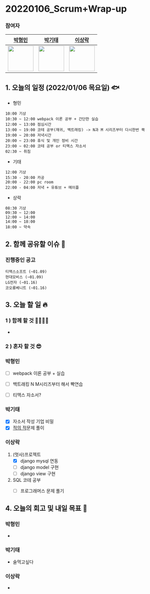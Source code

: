 # 20220106_Scrum+Wrap-up

### 참여자

| [박형민](https://github.com/npnppn)  | [박기태](https://github.com/idiot-kitto)   | [이상락](https://github.com/SangRakee)  |
| :------: | :------: | :------:
|<img src="https://github.com/npnppn.png" width="80"> | <img src="https://github.com/idiot-kitto.png" width="80">|<img src="https://github.com/SangRakee.png" width="80">

## 1. 오늘의 일정 (2022/01/06 목요일) 🐟

- 형민
```
10:00 기상
10:30 ~ 12:00 webpack 이론 공부 + 간단한 실습
12:00 ~ 13:00 점심시간
13:00 ~ 19:00 코테 공부(재귀, 백트래킹) -> N과 M 시리즈부터 다시한번 쭉
19:00 ~ 20:00 저녁시간
20:00 ~ 23:00 휴식 및 개인 정비 시간
23:00 ~ 02:00 코테 공부 or 티맥스 자소서
02:30 ~ 취침
```

- 기태
```
12:00 기상
15:30 - 20:00 카공
20:00 - 22:00 pc room
22:00 - 04:00 저녁 + 유튜브 + 메이플
```

- 상락
```
08:30 기상
09:30 ~ 12:00 
12:00 ~ 14:00 
14:00 ~ 18:00 
18:00 ~ 약속

```

## 2. 함께 공유할 이슈 💌



### 진행중인 공고
```
티맥스소프트 (~01.09)
현대모비스 (~01.09)
LG전자 (~01.16)
코오롱베니트 (~01.16)
```



## 3. 오늘 할 일 🔥

### 1 ) 함께 할 것 👨‍👨‍👧‍👧

- 


### 2 ) 혼자 할 것 😎


### 박형민

- [ ] webpack 이론 공부 + 실습
- [ ] 백트래킹 N M시리즈부터 해서 빡연습
- [ ] 티맥스 자소서?



### 박기태

- [x] 자소서 작성 기업 비밀
- [x] [적의 적](https://www.acmicpc.net/problem/12893)문제 풀이

### 이상락

1. (멋사)프로젝트
    - [x] django mysql 연동
    - [ ] django model 구현
    - [ ] django view 구현
2.  SQL 코테 공부
    - [ ] 프로그래머스 문제 풀기 


## 4. 오늘의 회고 및 내일 목표 🎈


    

### 박형민

- 


### 박기태

- 술먹고싶다



### 이상락
- 
